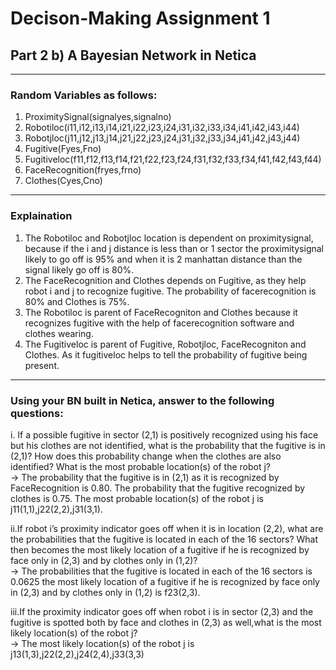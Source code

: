 # Decison-Making Assignment 1
## Part 2 b) A Bayesian Network in Netica
---
### Random Variables as follows:
1) ProximitySignal(signalyes,signalno)<br>
2) Robotiloc(i11,i12,i13,i14,i21,i22,i23,i24,i31,i32,i33,i34,i41,i42,i43,i44)<br>
3) Robotjloc(j11,j12,j13,j14,j21,j22,j23,j24,j31,j32,j33,j34,j41,j42,j43,j44)<br>
4) Fugitive(Fyes,Fno)<br>
5) Fugitiveloc(f11,f12,f13,f14,f21,f22,f23,f24,f31,f32,f33,f34,f41,f42,f43,f44)<br>
6) FaceRecognition(fryes,frno)<br>
7) Clothes(Cyes,Cno)<br>
------
### Explaination

1) The Robotiloc and Robotjloc location is dependent on proximitysignal, because if the i and j distance is less than or 1        sector the proximitysignal likely to go off is 95% and when it is 2 manhattan distance than the signal likely go off is        80%.
2) The FaceRecognition and Clothes depends on Fugitive, as they help robot i and j to recognize fugitive.
   The probability of facerecognition is 80% and Clothes is 75%.
3) The Robotiloc is parent of FaceRecogniton and Clothes because it recognizes fugitive with the help of facerecognition          software and clothes wearing. 
4) The Fugitiveloc is parent of Fugitive, Robotjloc, FaceRecogniton and Clothes. As it fugitiveloc helps to tell the              probability of fugitive being present.
-----
### Using your BN built in Netica,  answer to the following questions:

i. If a possible fugitive in sector (2,1) is positively recognized using his face but his clothes are not identified, what is    the probability that the fugitive is in (2,1)? How does this probability change when the clothes are also identified? What    is the most probable location(s) of the robot j?<br>
-> The probability that the fugitive is in (2,1) as it is recognized by FaceRecognition is 0.80.
   The probability that the fugitive recognized by clothes is 0.75.
   The most probable location(s) of the robot j is j11(1,1),j22(2,2),j31(3,1).
   
 ii.If robot i’s proximity indicator goes off when it is in location (2,2), what are the probabilities that the fugitive is       located in each of the 16 sectors? What then becomes the most likely location of a fugitive if he is recognized by face       only in (2,3) and by clothes only in (1,2)?<br>
 -> The probabilities that the fugitive is located in each of the 16 sectors is 0.0625
    the most likely location of a fugitive if he is recognized by face only in (2,3) and by clothes only in (1,2) is f23(2,3).
    
 iii.If the proximity indicator goes off when robot i is in sector (2,3) and the fugitive is spotted both by face and clothes      in (2,3) as well,what is the most likely location(s) of the robot j?<br>
 ->  The most likely location(s) of the robot j is j13(1,3),j22(2,2),j24(2,4),j33(3,3)
 
 
